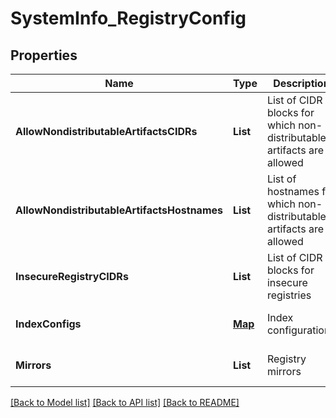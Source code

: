 # SystemInfo_RegistryConfig
## Properties

| Name | Type | Description | Notes |
|------------ | ------------- | ------------- | -------------|
| **AllowNondistributableArtifactsCIDRs** | **List** | List of CIDR blocks for which non-distributable artifacts are allowed | [optional] [default to null] |
| **AllowNondistributableArtifactsHostnames** | **List** | List of hostnames for which non-distributable artifacts are allowed | [optional] [default to null] |
| **InsecureRegistryCIDRs** | **List** | List of CIDR blocks for insecure registries | [optional] [default to null] |
| **IndexConfigs** | [**Map**](SystemInfo_RegistryConfig_IndexConfigs_value.md) | Index configurations | [optional] [default to null] |
| **Mirrors** | **List** | Registry mirrors | [optional] [default to null] |

[[Back to Model list]](../README.md#documentation-for-models) [[Back to API list]](../README.md#documentation-for-api-endpoints) [[Back to README]](../README.md)


